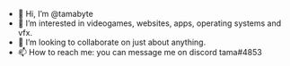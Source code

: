 - 👋 Hi, I’m @tamabyte
- 👀 I’m interested in videogames, websites, apps, operating systems and vfx.
- 💞️ I’m looking to collaborate on just about anything.
- 📫 How to reach me: you can message me on discord tama#4853

<!---
icybe/icybe is a ✨ special ✨ repository because its `README.md` (this file) appears on your GitHub profile.
You can click the Preview link to take a look at your changes.
--->
